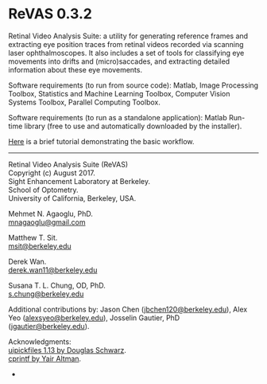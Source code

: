 # ReVAS 0.3.2  

Retinal Video Analysis Suite: a utility for generating reference frames and extracting eye position traces from retinal videos recorded via scanning laser ophthalmoscopes. It also includes a set of tools for classifying eye movements into drifts and (micro)saccades, and extracting detailed information about these eye movements.

Software requirements (to run from source code): 
Matlab, Image Processing Toolbox, Statistics and Machine Learning Toolbox, Computer Vision Systems Toolbox, Parallel Computing Toolbox.

Software requirements (to run as a standalone application):
Matlab Run-time library (free to use and automatically downloaded by the installer). 

[Here](/documentation/revastutorial.pdf) is a brief tutorial demonstrating the basic workflow.

---

Retinal Video Analysis Suite (ReVAS)  
Copyright (c) August 2017.  
Sight Enhancement Laboratory at Berkeley.  
School of Optometry.  
University of California, Berkeley, USA.

Mehmet N. Agaoglu, PhD.  
mnagaoglu@gmail.com

Matthew T. Sit.  
msit@berkeley.edu

Derek Wan.  
derek.wan11@berkeley.edu

Susana T. L. Chung, OD, PhD.  
s.chung@berkeley.edu

Additional contributions by: Jason Chen (jbchen120@berkeley.edu), Alex Yeo (alexsyeo@berkeley.edu), Josselin Gautier, PhD (jgautier@berkeley.edu).

Acknowledgments:   
[uipickfiles 1.13 by Douglas Schwarz](https://www.mathworks.com/matlabcentral/fileexchange/10867-uipickfiles--uigetfile-on-steroids).  
[cprintf by Yair Altman](https://www.mathworks.com/matlabcentral/fileexchange/24093-cprintf-display-formatted-colored-text-in-the-command-window).  


*
